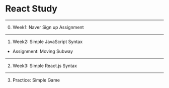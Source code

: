 # React Study  

***

0. Week1: Naver Sign up Assignment

***

1. Week2: Simple JavaScript Syntax  
+ Assignment: Moving Subway

***

2. Week3: Simple React.js Syntax

***

3. Practice: Simple Game 